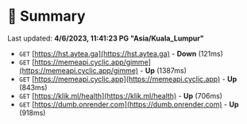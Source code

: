 # 📖 Summary
Last updated: **4/6/2023, 11:41:23 PG "Asia/Kuala_Lumpur"**

- `GET` [https://hst.aytea.ga](https://hst.aytea.ga) - **Down** (121ms)
- `GET` [https://memeapi.cyclic.app/gimme](https://memeapi.cyclic.app/gimme) - **Up** (1387ms)
- `GET` [https://memeapi.cyclic.app](https://memeapi.cyclic.app) - **Up** (843ms)
- `GET` [https://klik.ml/health](https://klik.ml/health) - **Up** (706ms)
- `GET` [https://dumb.onrender.com](https://dumb.onrender.com) - **Up** (918ms)
